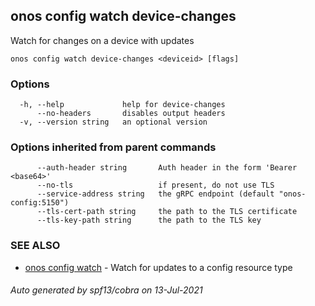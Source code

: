## onos config watch device-changes

Watch for changes on a device with updates

```
onos config watch device-changes <deviceid> [flags]
```

### Options

```
  -h, --help             help for device-changes
      --no-headers       disables output headers
  -v, --version string   an optional version
```

### Options inherited from parent commands

```
      --auth-header string       Auth header in the form 'Bearer <base64>'
      --no-tls                   if present, do not use TLS
      --service-address string   the gRPC endpoint (default "onos-config:5150")
      --tls-cert-path string     the path to the TLS certificate
      --tls-key-path string      the path to the TLS key
```

### SEE ALSO

* [onos config watch](onos_config_watch.md)	 - Watch for updates to a config resource type

###### Auto generated by spf13/cobra on 13-Jul-2021
